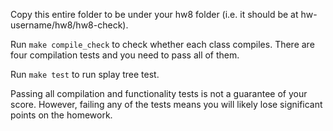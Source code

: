 Copy this entire folder to be under your hw8 folder (i.e. it should be at hw-username/hw8/hw8-check).

Run `make compile_check` to check whether each class compiles. There are four compilation tests and you need to pass all of them.

Run `make test` to run splay tree test.

Passing all compilation and functionality tests is not a guarantee of your score. However, failing any of the tests means you will likely lose significant points on the homework. 
